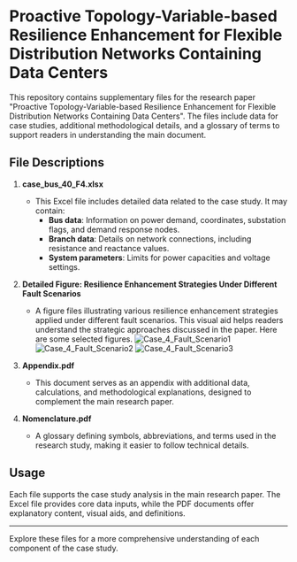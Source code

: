 # Proactive Topology-Variable-based Resilience Enhancement for Flexible Distribution Networks Containing Data Centers

This repository contains supplementary files for the research paper "Proactive Topology-Variable-based Resilience Enhancement for Flexible Distribution Networks Containing Data Centers". The files include data for case studies, additional methodological details, and a glossary of terms to support readers in understanding the main document.

## File Descriptions

1. **case_bus_40_F4.xlsx**
   - This Excel file includes detailed data related to the case study. It may contain:
     - **Bus data**: Information on power demand, coordinates, substation flags, and demand response nodes.
     - **Branch data**: Details on network connections, including resistance and reactance values.
     - **System parameters**: Limits for power capacities and voltage settings.

2. **Detailed Figure: Resilience Enhancement Strategies Under Different Fault Scenarios**
   - A figure files illustrating various resilience enhancement strategies applied under different fault scenarios. This visual aid helps readers understand the strategic approaches discussed in the paper. Here are some selected figures.
![Case_4_Fault_Scenario1](https://github.com/user-attachments/assets/ab2de632-f86a-4e21-a3aa-0740abb74d89)
![Case_4_Fault_Scenario2](https://github.com/user-attachments/assets/246b8320-de4e-427d-a798-407876ce7017)
![Case_4_Fault_Scenario3](https://github.com/user-attachments/assets/06de156b-32b3-4d92-b7a1-713c3e9b6b21)



3. **Appendix.pdf**
   - This document serves as an appendix with additional data, calculations, and methodological explanations, designed to complement the main research paper.

4. **Nomenclature.pdf**
   - A glossary defining symbols, abbreviations, and terms used in the research study, making it easier to follow technical details.

## Usage

Each file supports the case study analysis in the main research paper. The Excel file provides core data inputs, while the PDF documents offer explanatory content, visual aids, and definitions.

---

Explore these files for a more comprehensive understanding of each component of the case study.
